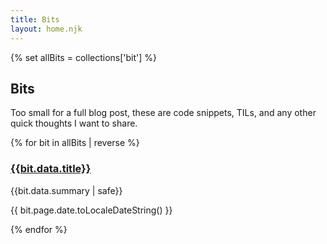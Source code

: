 ```yaml
---
title: Bits
layout: home.njk
---
```


{% set allBits = collections['bit'] %}

## Bits

Too small for a full blog post, these are code snippets, TILs, and any other quick thoughts I want to share.

{% for bit in allBits | reverse %}

### [{{bit.data.title}}]({{bit.page.url}})

{{bit.data.summary | safe}}

{{ bit.page.date.toLocaleDateString() }}

{% endfor %}
